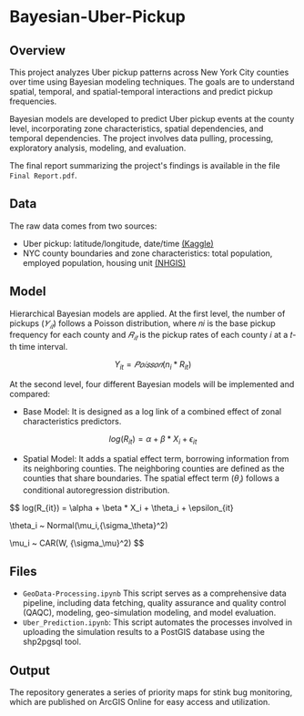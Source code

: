 # Bayesian-Uber-Pickup

## Overview

This project analyzes Uber pickup patterns across New York City counties over time using Bayesian modeling techniques. The goals are to understand spatial, temporal, and spatial-temporal interactions and predict pickup frequencies. 

Bayesian models are developed to predict Uber pickup events at the county level, incorporating zone characteristics, spatial dependencies, and temporal dependencies. The project involves data pulling, processing, exploratory analysis, modeling, and evaluation.

The final report summarizing the project's findings is available in the file `Final Report.pdf`.

## Data
The raw data comes from two sources:
 
  * Uber pickup: latitude/longitude, date/time [(Kaggle)](https://www.kaggle.com/fivethirtyeight/uber-pickups-in-new-york-city)
  * NYC county boundaries and zone characteristics: total population, employed population, housing unit [(NHGIS)](https://data2.nhgis.org/main)

## Model
Hierarchical Bayesian models are applied. At the first level, the number of pickups ($𝑌_{𝑖𝑡}$) follows a Poisson distribution, where 𝑛𝑖 is the base pickup frequency for each county and $𝑅_{𝑖𝑡}$ is the pickup rates of each county 𝑖 at a 𝑡-th time interval.

$$
Y_{it} = 𝑃𝑜𝑖𝑠𝑠𝑜𝑛(n_i* R_{it})
$$

At the second level, four different Bayesian models will be implemented and compared:
 * Base Model: It is designed as a log link of a combined effect of zonal characteristics predictors.

 $$
 log(R_{it}) = \alpha + \beta * X_i + \epsilon_{it}
 $$

 * Spatial Model: It adds a spatial effect term, borrowing information from its neighboring counties. The neighboring counties are defined as the counties that share boundaries. The spatial effect term ($\theta_𝑖$) follows a conditional autoregression distribution.

 $$
 log(R_{it}) = \alpha + \beta * X_i + \theta_i + \epsilon_{it}
 
 \theta_i ~ Normal(\mu_i,{\sigma_\theta}^2)
 
 \mu_i ~ CAR(W, {\sigma_\mu}^2)
 $$

## Files
  * `GeoData-Processing.ipynb` This script serves as a comprehensive data pipeline, including data fetching, quality assurance and quality control (QAQC), modeling, geo-simulation modeling, and model evaluation.
  * `Uber_Prediction.ipynb`:  This script automates the processes involved in uploading the simulation results to a PostGIS database using the shp2pgsql tool.

## Output
The repository generates a series of priority maps for stink bug monitoring, which are published on ArcGIS Online for easy access and utilization.
